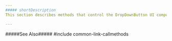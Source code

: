 ```yaml
---
##### shortDescription
This section describes methods that control the DropDownButton UI component.

---
```

#####See Also#####
#include common-link-callmethods